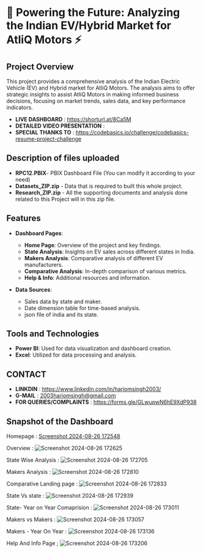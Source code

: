 # 🚗 Powering the Future: Analyzing the Indian EV/Hybrid Market for AtliQ Motors ⚡

## Project Overview

This project provides a comprehensive analysis of the Indian Electric Vehicle (EV) and Hybrid market for AtliQ Motors. The analysis aims to offer strategic insights to assist AtliQ Motors in making informed business decisions, focusing on market trends, sales data, and key performance indicators.

- **LIVE DASHBOARD** : https://shorturl.at/8Ca5M
- **DETAILED VIDEO PRESENTATION** : 
- **SPECIAL THANKS TO** : https://codebasics.io/challenge/codebasics-resume-project-challenge

## Description of files uploaded

- **RPC12.PBIX**- PBIX Dashboard File (You can modify it according to your need)
- **Datasets_ZIP.zip** - Data that is required to built this whole project.
- **Research_ZIP.zip** - All the supporting documents and analysis done related to this Project will in this zip file.

## Features

- **Dashboard Pages**:
  - **Home Page**: Overview of the project and key findings.
  - **State Analysis**: Insights on EV sales across different states in India.
  - **Makers Analysis**: Comparative analysis of different EV manufacturers.
  - **Comparative Analysis**: In-depth comparison of various metrics.
  - **Help & Info**: Additional resources and information.

- **Data Sources**:
  - Sales data by state and maker.
  - Date dimension table for time-based analysis.
  - json file of india and its state.

## Tools and Technologies

- **Power BI**: Used for data visualization and dashboard creation.
- **Excel**: Utilized for data processing and analysis.

## CONTACT
- **LINKDIN** : https://www.linkedin.com/in/hariomsingh2003/
- **G-MAIL** : 2003hariomsingh@gmail.com
- **FOR QUERIES/COMPLAINTS** : https://forms.gle/GLwupwN6hE9XdP938

## Snapshot of the Dashboard

Homepage :
[Screenshot 2024-08-26 172548](https://github.com/user-attachments/assets/fdffc74f-73af-4aa3-b192-610c46c811db) 

Overview :
![Screenshot 2024-08-26 172625](https://github.com/user-attachments/assets/ac4e9ae2-f416-47b2-ae48-716b832aa4ad)

State Wise Analysis :
![Screenshot 2024-08-26 172705](https://github.com/user-attachments/assets/f757908e-293c-425a-9aa9-70359b2ae21c)

Makers Analysis :
![Screenshot 2024-08-26 172810](https://github.com/user-attachments/assets/54528ad3-c3d9-4bd1-9689-3bc89a531a85)

Comparative Landing page :
![Screenshot 2024-08-26 172833](https://github.com/user-attachments/assets/447a11ef-03c5-4093-a439-50ea0dcaeee0)

State Vs state :
![Screenshot 2024-08-26 172939](https://github.com/user-attachments/assets/54def903-88df-4fdf-b8b7-fe0a6aeec62b)

State- Year on Year Comaprision :
![Screenshot 2024-08-26 173011](https://github.com/user-attachments/assets/200356af-6ed3-4dc1-9700-4b3ed130a5f1)

Makers vs Makers :
![Screenshot 2024-08-26 173057](https://github.com/user-attachments/assets/1cbe1190-3926-4342-ad09-17b2100c6c4b)

Makers - Year On Year :
![Screenshot 2024-08-26 173136](https://github.com/user-attachments/assets/0e434693-1f34-4ae6-99c2-33243fb98c9a)

Help And Info Page ;
![Screenshot 2024-08-26 173206](https://github.com/user-attachments/assets/4b5e56a0-d62a-47a4-a033-b969244ce630)

